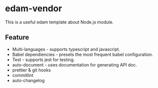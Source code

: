 # edam-vendor
This is a useful edam template about Node.js module.

## Feature
* Multi-languages - supports typescript and javascript.
* Babel dependiencies - presets the most frequent babel configuration.
* Test - supports jest for testing.
* auto-document - uses documentation for generating API doc.
* prettier & git hooks
* commitlint
* auto-changelog
